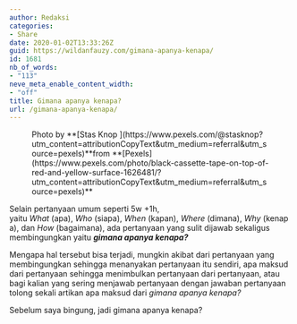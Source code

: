 ```yaml
---
author: Redaksi
categories:
- Share
date: 2020-01-02T13:33:26Z
guid: https://wildanfauzy.com/gimana-apanya-kenapa/
id: 1681
nb_of_words:
- "113"
neve_meta_enable_content_width:
- "off"
title: Gimana apanya kenapa?
url: /gimana-apanya-kenapa/
---
```


<figure class="wp-block-image size-large"><img src="https://wildanfauzyart.files.wordpress.com/2020/04/ad5a7-black-cassette-tape-on-top-of-red-and-yellow-surface-1626481-1.jpg?w=768&#038;h=682" alt="" class="wp-image-1680" data-recalc-dims="1" /><figcaption>Photo by&nbsp;**[Stas Knop&nbsp;](https://www.pexels.com/@stasknop?utm_content=attributionCopyText&utm_medium=referral&utm_source=pexels)**from&nbsp;**[Pexels](https://www.pexels.com/photo/black-cassette-tape-on-top-of-red-and-yellow-surface-1626481/?utm_content=attributionCopyText&utm_medium=referral&utm_source=pexels)**  
  
</figcaption></figure> 

Selain pertanyaan umum seperti 5w +1h, yaitu&nbsp;_What_&nbsp;(apa),&nbsp;_Who_&nbsp;(siapa),&nbsp;_When_&nbsp;(kapan),&nbsp;_Where_&nbsp;(dimana),&nbsp;_Why_&nbsp;(kenapa), dan&nbsp;_How_&nbsp;(bagaimana), ada pertanyaan yang sulit dijawab sekaligus membingungkan yaitu _**gimana apanya kenapa?**_

Mengapa hal tersebut bisa terjadi, mungkin akibat dari pertanyaan yang membingungkan sehingga menanyakan pertanyaan itu sendiri, apa maksud dari pertanyaan sehingga menimbulkan pertanyaan dari pertanyaan, atau bagi kalian yang sering menjawab pertanyaan dengan jawaban pertanyaan tolong sekali artikan apa maksud dari _gimana apanya kenapa?_

Sebelum saya bingung, jadi gimana apanya kenapa?